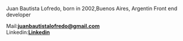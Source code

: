 Juan Bautista Lofredo, born in 2002,Buenos Aires, Argentin
Front end developer

Mail:**juanbautistalofredo@gmail.com**
<br/>
Linkedin:**<a href="https://linkedin.com/in/https://www.linkedin.com/in/juan-lofredo" target="blank">Linkedin</a>**




